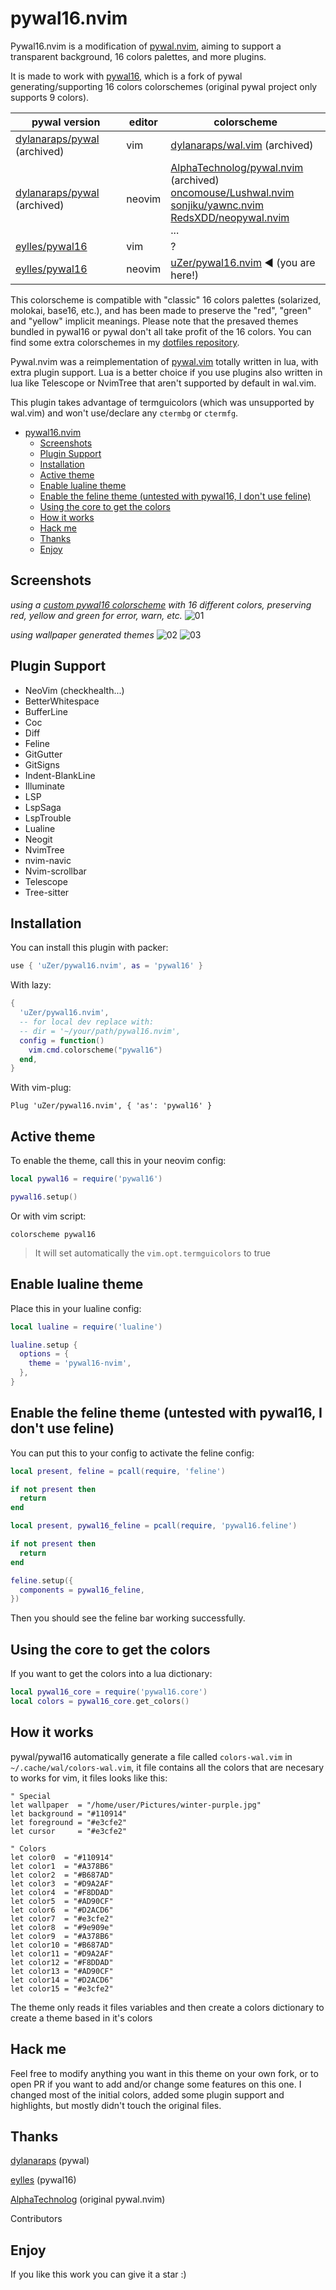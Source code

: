 # pywal16.nvim

Pywal16.nvim is a modification of
[pywal.nvim](https://github.com/AlphaTechnolog/pywal.nvim), aiming to support
a transparent background, 16 colors palettes, and more plugins.

It is made to work with [pywal16](https://github.com/eylles/pywal16),
which is a fork of pywal generating/supporting 16 colors colorschemes (original
pywal project only supports 9 colors).

| pywal version | editor | colorscheme |
| --------------|--------|------------ |
| [dylanaraps/pywal](https://github.com/dylanaraps/pywal) (archived) | vim | [dylanaraps/wal.vim](https://github.com/dylanaraps/wal.vim) (archived) |
| [dylanaraps/pywal](https://github.com/dylanaraps/pywal) (archived) | neovim | [AlphaTechnolog/pywal.nvim](https://github.com/AlphaTechnolog/pywal.nvim) (archived) <br> [oncomouse/Lushwal.nvim](https://github.com/oncomouse/lushwal.nvim) <br> [sonjiku/yawnc.nvim](https://github.com/sonjiku/yawnc.nvim) <br> [RedsXDD/neopywal.nvim](https://github.com/RedsXDD/neopywal.nvim) <br> ... |
| [eylles/pywal16](https://github.com/eylles/pywal16) | vim | ? |
| [eylles/pywal16](https://github.com/eylles/pywal16) | neovim | [uZer/pywal16.nvim](https://github.com/uZer/pywal16.nvim) ◄ (you are here!) |

This colorscheme is compatible with "classic" 16 colors palettes (solarized,
molokai, base16, etc.), and has been made to preserve the "red", "green" and
"yellow" implicit meanings. Please note that the presaved themes bundled in
pywal16 or pywal don't all take profit of the 16 colors. You can find some extra
colorschemes in my
[dotfiles repository](https://github.com/uZer/.minimics/tree/master/pywal16themes).

Pywal.nvim was a reimplementation of
[pywal.vim](https://github.com/dylanaraps/wal.vim) totally written in lua, with
extra plugin support. Lua is a better choice if you use plugins also written in
lua like Telescope or NvimTree that aren't supported by default in wal.vim.

This plugin takes advantage of termguicolors (which was unsupported by wal.vim)
and won't use/declare any `ctermbg` or `ctermfg`.

<!--toc:start-->
- [pywal16.nvim](#pywal16nvim)
  - [Screenshots](#screenshots)
  - [Plugin Support](#plugin-support)
  - [Installation](#installation)
  - [Active theme](#active-theme)
  - [Enable lualine theme](#enable-lualine-theme)
  - [Enable the feline theme (untested with pywal16, I don't use feline)](#enable-the-feline-theme-untested-with-pywal16-i-dont-use-feline)
  - [Using the core to get the colors](#using-the-core-to-get-the-colors)
  - [How it works](#how-it-works)
  - [Hack me](#hack-me)
  - [Thanks](#thanks)
  - [Enjoy](#enjoy)
<!--toc:end-->

## Screenshots

*using a [custom pywal16
colorscheme](https://github.com/uZer/.minimics/blob/master/pywal16/colorschemes/dark/sw16-sixteal-soft-darker.json)
with 16 different colors, preserving red, yellow and green for error, warn,
etc.*
![01](./.screenshots/01.png)

*using wallpaper generated themes*
![02](./.screenshots/02.png)
![03](./.screenshots/03.png)

## Plugin Support

- NeoVim (checkhealth...)
- BetterWhitespace
- BufferLine
- Coc
- Diff
- Feline
- GitGutter
- GitSigns
- Indent-BlankLine
- Illuminate
- LSP
- LspSaga
- LspTrouble
- Lualine
- Neogit
- NvimTree
- nvim-navic
- Nvim-scrollbar
- Telescope
- Tree-sitter

## Installation

You can install this plugin with packer:

```lua
use { 'uZer/pywal16.nvim', as = 'pywal16' }
```

With lazy:
```lua
{
  'uZer/pywal16.nvim',
  -- for local dev replace with:
  -- dir = '~/your/path/pywal16.nvim',
  config = function()
    vim.cmd.colorscheme("pywal16")
  end,
}
```

With vim-plug:

```vim
Plug 'uZer/pywal16.nvim', { 'as': 'pywal16' }
```

## Active theme

To enable the theme, call this in your neovim config:

```lua
local pywal16 = require('pywal16')

pywal16.setup()
```

Or with vim script:

```vim
colorscheme pywal16
```

> It will set automatically the `vim.opt.termguicolors` to true

## Enable lualine theme

Place this in your lualine config:

```lua
local lualine = require('lualine')

lualine.setup {
  options = {
    theme = 'pywal16-nvim',
  },
}
```

## Enable the feline theme (untested with pywal16, I don't use feline)

You can put this to your config to activate the feline config:

```lua
local present, feline = pcall(require, 'feline')

if not present then
  return
end

local present, pywal16_feline = pcall(require, 'pywal16.feline')

if not present then
  return
end

feline.setup({
  components = pywal16_feline,
})
```

Then you should see the feline bar working successfully.

## Using the core to get the colors

If you want to get the colors into a lua dictionary:

```lua
local pywal16_core = require('pywal16.core')
local colors = pywal16_core.get_colors()
```

## How it works

pywal/pywal16 automatically generate a file called `colors-wal.vim` in
`~/.cache/wal/colors-wal.vim`, it file contains all the colors that are necesary
to works for vim, it files looks like this:

```vim
" Special
let wallpaper  = "/home/user/Pictures/winter-purple.jpg"
let background = "#110914"
let foreground = "#e3cfe2"
let cursor     = "#e3cfe2"

" Colors
let color0  = "#110914"
let color1  = "#A378B6"
let color2  = "#B687AD"
let color3  = "#D9A2AF"
let color4  = "#F8DDAD"
let color5  = "#AD90CF"
let color6  = "#D2ACD6"
let color7  = "#e3cfe2"
let color8  = "#9e909e"
let color9  = "#A378B6"
let color10 = "#B687AD"
let color11 = "#D9A2AF"
let color12 = "#F8DDAD"
let color13 = "#AD90CF"
let color14 = "#D2ACD6"
let color15 = "#e3cfe2"
```

The theme only reads it files variables and then create a colors dictionary to
create a theme based in it's colors

## Hack me

Feel free to modify anything you want in this theme on your own fork, or to open
PR if you want to add and/or change some features on this one. I changed most of
the initial colors, added some plugin support and highlights, but mostly didn't
touch the original files.

## Thanks

[dylanaraps](https://github.com/dylanaraps) (pywal)

[eylles](https://github.com/eylles) (pywal16)

[AlphaTechnolog](https://github.com/AlphaTechnolog) (original pywal.nvim)

Contributors

## Enjoy

If you like this work you can give it a star :)
